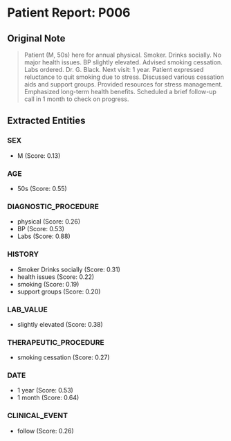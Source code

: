 # Patient Report: P006

## Original Note

> Patient (M, 50s) here for annual physical. Smoker. Drinks socially. No major health issues. BP slightly elevated. Advised smoking cessation. Labs ordered. Dr. G. Black. Next visit: 1 year. Patient expressed reluctance to quit smoking due to stress. Discussed various cessation aids and support groups. Provided resources for stress management. Emphasized long-term health benefits. Scheduled a brief follow-up call in 1 month to check on progress.

## Extracted Entities

### SEX

- M (Score: 0.13)

### AGE

- 50s (Score: 0.55)

### DIAGNOSTIC_PROCEDURE

- physical (Score: 0.26)
- BP (Score: 0.53)
- Labs (Score: 0.88)

### HISTORY

- Smoker Drinks socially (Score: 0.31)
- health issues (Score: 0.22)
- smoking (Score: 0.19)
- support groups (Score: 0.20)

### LAB_VALUE

- slightly elevated (Score: 0.38)

### THERAPEUTIC_PROCEDURE

- smoking cessation (Score: 0.27)

### DATE

- 1 year (Score: 0.53)
- 1 month (Score: 0.64)

### CLINICAL_EVENT

- follow (Score: 0.26)

